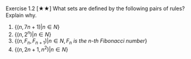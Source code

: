 Exercise 1.2 [★★] What sets are deﬁned by the following pairs of rules? Explain why.

1. $\lbrace(n, 7n+1)|n \in N\rbrace$
2. $\lbrace(n, 2^n)|n \in N\rbrace$
3. $\lbrace(n, F_n, F_{n+1})|n \in N, F_n\textit{ is the n-th Fibonacci number}\rbrace$
4. $\lbrace(n, 2n+1, n^2)|n \in N\rbrace$
